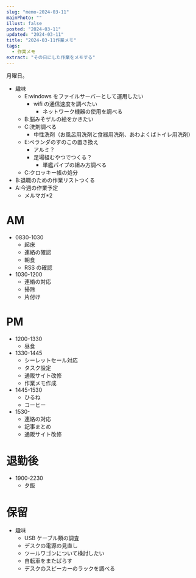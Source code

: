```yaml
---
slug: "memo-2024-03-11"
mainPhoto: ""
illust: false
posted: "2024-03-11"
updated: "2024-03-11"
title: "2024-03-11作業メモ"
tags:
  - 作業メモ
extract: "その日にした作業をメモする"
---
```


月曜日。  

- 趣味
  - E:windows をファイルサーバーとして運用したい
    - wifi の通信速度を調べたい
      - ネットワーク機器の使用を調べる
  - B:脳みそザルの絵をかきたい
  - C:洗剤調べる
    - 中性洗剤（お風呂用洗剤と食器用洗剤、あわよくばトイレ用洗剤）
  - E:ベランダのすのこの置き換え
    - アルミ？
    - 足場組むやつでつくる？
      - 単艦パイプの組み方調べる
  - C:クロッキー帳の処分
- B:退職のための作業リストつくる
- A:今週の作業予定
  - メルマガ\*2

# AM

- 0830-1030
  - 起床
  - 連絡の確認
  - 朝食
  - RSS の確認
- 1030-1200
  - 連絡の対応
  - 掃除
  - 片付け

# PM

- 1200-1330
  - 昼食
- 1330-1445
  - シーレットセール対応
  - タスク設定
  - 通販サイト改修
  - 作業メモ作成
- 1445-1530
  - ひるね
  - コーヒー
- 1530-
  - 連絡の対応
  - 記事まとめ
  - 通販サイト改修

# 退勤後

- 1900-2230
  - 夕飯

# 保留

- 趣味
  - USB ケーブル類の調査
  - デスクの電源の見直し
  - ツールワゴンについて検討したい
  - 自転車をまたばらす
  - デスクのスピーカーのラックを調べる
